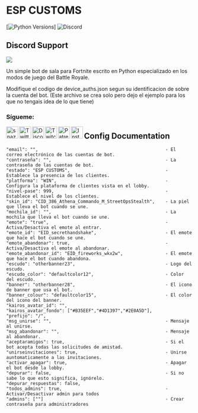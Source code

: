 # ESP CUSTOMS

[![Python Versions](https://img.shields.io/badge/python-3.6-blue)]
![Discord](https://discordapp.com/api/guilds/597084607447564319/widget.png?style=banner2)

## Discord Support
<a href="https://discord.gg/cqrN3Eg"><img src="https://i.imgur.com/PrB8qZb.png"></a>

Un simple bot de sala para Fortnite escrito en Python especializado en los modos de juego del Battle Royale.

Modifique el codigo de device_auths.json segun su identificacion de sobre la cuenta del bot. (Este archivo se crea solo pero dejo el ejemplo para los que no tengais idea de lo que tiene)

[website]: https://esp-customs.herokuapp.com
[twitter]: https://twitter.com/SrgobiY
[discord]: https://discord.gg/cqrN3Eg
[twitch]: https://www.twitch.tv/srgobiy
[patreon]: https://www.patreon.com/espcustoms
[instagram]: https://www.instagram.com/srgobi_oficial/

### Sígueme:

[<img align="left" alt="snazzah.com" width="32px" src="https://api.iconify.design/bi:globe.svg?color=%2300fef4&height=32" />][website]
[<img align="left" alt="Twitter" width="32px" src="https://api.iconify.design/mdi:twitter.svg?color=%2300fef4&height=32" />][twitter]
[<img align="left" alt="Discord" width="32px" src="https://api.iconify.design/mdi:discord.svg?color=%2300fef4&height=32" />][discord]
[<img align="left" alt="Twitch" width="32px" src="https://api.iconify.design/mdi:twitch.svg?color=%2300fef4&height=32" />][twitch]
[<img align="left" alt="Patreon" width="32px" src="https://api.iconify.design/mdi:patreon.svg?color=%2300fef4&height=32" />][patreon]
[<img align="left" alt="Instagram" width="32px" src="https://api.iconify.design/mdi:instagram.svg?color=%2300fef4&height=32" />][instagram]

## Config Documentation
```
"email": "",                                                - El correo electrónico de las cuentas de bot.
"contraseña": "",                                           - La contraseña de las cuentas de bot.
"estado": "ESP CUSTOMS",                                    - Establece la presencia de los clientes.
"platforma": "WIN",                                         - Configura la plataforma de clientes vista en el lobby.
"nivel-pase": 999,                                          - Establece el nivel de los clientes.
"skin_id": "CID_386_Athena_Commando_M_StreetOpsStealth",    - La piel que lleva el bot cuando se une.
"mochila_id": "",                                           - La mochila que lleva el bot cuando se une.
"emote": "true",                                            - Activa/Desactiva el emote al entrar.
"emote_id": "EID_secrethandshake",                          - El emote que hace el bot cuando se une.
"emote_abandonar": true,                                    - Activa/Desactiva el emote al abandonar.
"emote_abandonar_id": "EID_fireworks_wkx2w",                - El emote que hace el bot cuando abandona.
"escudo": "otherbanner23",                                  - Logo del escudo.
"escudo_color": "defaultcolor12",                           - Color del escudo.
"banner": "otherbanner28",                                  - El icono de banner que usa el bot.
"banner_colour": "defaultcolor15",                          - El color del icono del banner.
"kairos_avatar_id": "",
"kairos_avatar_fondo": ["#B35EEF","#4D1397","#2E0A5D"],
"prefijo": "/",
"msg_unirse": "",                                           - Mensaje al unirse.
"msg_abandonar": "",                                        - Mensaje al abandonar.
"aceptaramigos": true,                                      - Si el bot acepta todas las solicitudes de amistad.
"unirseinvitaciones": true,                                 - Unirse auntomaticamente a las invitaciones.
"activar_apagar": true,                                     - Apagar el bot desde la lobby.
"depurar": false,                                           - Si no sabe lo que esto significa, ignórelo.
"depurar_respuestas": false,
"todos_admins": true,                                       - Activar/Desactivar admin para todos
"admins": [""]                                              - Crear contraseña para administradores
```
